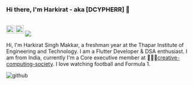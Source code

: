 ### Hi there, I'm Harkirat - aka [DCYPHERR] 👋
<br/>
<a href="linkedin.com/in/harkirat-singh-makkar/">
  <img align="left" alt="Harkirat's LinkedIN" width="22px" src="https://cdn.jsdelivr.net/npm/simple-icons@v3/icons/linkedin.svg" color="white"/>
</a>

<a href="https://www.instagram.com/desii.me.rollin/">
  <img align="left" alt="Harkirat's Instagram" width="22px" src="https://cdn.jsdelivr.net/npm/simple-icons@v3/icons/instagram.svg" target="_blank" rel="noopener noreferrer"/>
</a>

![](https://komarev.com/ghpvc/?username=DCYPHERR)
<br />

Hi, I'm Harkirat Singh Makkar, a freshman year at the Thapar Institute of Engineering and Technology. I am a Flutter Developer & DSA enthusiast. I am from India, currently I'm a Core executive member at 🙍🏽‍♂️[creative-computing-society](https://github.com/creative-computing-society). I love watching football and Formula 1.

![github](https://user-images.githubusercontent.com/69909172/121782108-a3152580-cbc5-11eb-869d-dc313c04e4fd.gif)




